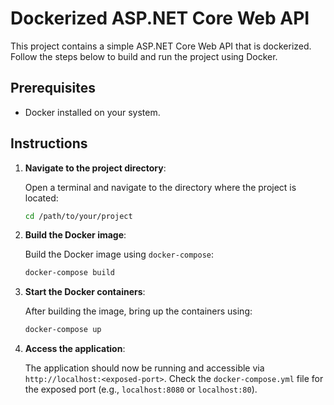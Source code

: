 
# Dockerized ASP.NET Core Web API

This project contains a simple ASP.NET Core Web API that is dockerized. Follow the steps below to build and run the project using Docker.

## Prerequisites

- Docker installed on your system.

## Instructions

1. **Navigate to the project directory**:
   
   Open a terminal and navigate to the directory where the project is located:
   ```bash
   cd /path/to/your/project
   ```

2. **Build the Docker image**:
   
   Build the Docker image using `docker-compose`:
   ```bash
   docker-compose build
   ```

3. **Start the Docker containers**:
   
   After building the image, bring up the containers using:
   ```bash
   docker-compose up
   ```

4. **Access the application**:
   
   The application should now be running and accessible via `http://localhost:<exposed-port>`. Check the `docker-compose.yml` file for the exposed port (e.g., `localhost:8080` or `localhost:80`).
